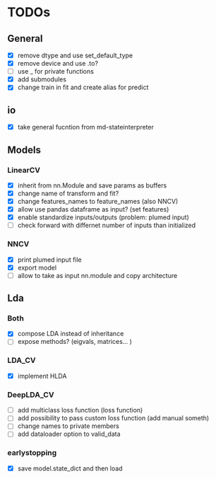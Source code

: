 # TODOs

## General
- [X] remove dtype and use set_default_type 
- [X] remove device and use .to?
- [ ] use _ for private functions
- [X] add submodules
- [X] change train in fit and create alias for predict

## io
- [X] take general fucntion from md-stateinterpreter

## Models 
### LinearCV
- [X] inherit from nn.Module and save params as buffers
- [X] change name of transform and fit?
- [X] change features_names to feature_names (also NNCV)
- [X] allow use pandas dataframe as input? (set features)
- [X] enable standardize inputs/outputs (problem: plumed input)
- [ ] check forward with differnet number of inputs than initialized

### NNCV
- [X] print plumed input file
- [X] export model
- [ ] allow to take as input nn.module and copy architecture

## Lda
### Both
- [x] compose LDA instead of inheritance
- [ ] expose methods? (eigvals, matrices... )

### LDA_CV
- [X] implement HLDA
 
### DeepLDA_CV
- [ ] add multiclass loss function (loss function)
- [ ] add possibility to pass custom loss function (add manual someth)
- [ ] change names to private members
- [ ] add dataloader option to valid_data

### earlystopping
- [X] save model.state_dict and then load